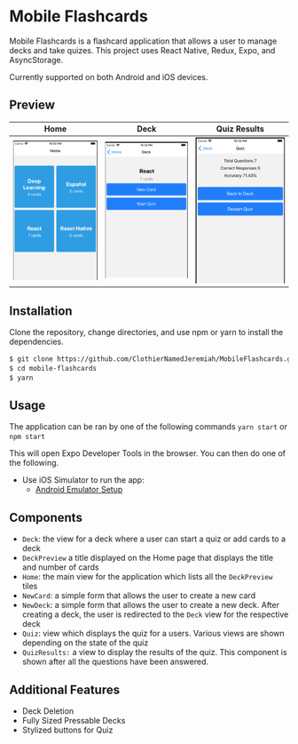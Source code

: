 # Mobile Flashcards

Mobile Flashcards is a flashcard application that allows a user to manage decks and take quizes. This project uses React Native, Redux, Expo, and AsyncStorage.

Currently supported on both Android and iOS devices.

## Preview
Home | Deck | Quiz Results
:-------------------------:|:-------------------------:|:-------------------------:
![Home](images/home.png) | ![Deck](images/deck.png) | ![Deck](images/quiz-result.png)

## Installation

Clone the repository, change directories, and use npm or yarn to install the dependencies.

```bash
$ git clone https://github.com/ClothierNamedJeremiah/MobileFlashcards.git
$ cd mobile-flashcards
$ yarn
```

## Usage
The application can be ran by one of the following commands `yarn start` or `npm start`

This will open Expo Developer Tools in the browser.  You can then do one of the following.

- Use iOS Simulator to run the app:
  - [Android Emulator Setup](https://docs.expo.io/get-started/installation/)


## Components
* `Deck`: the view for a deck where a user can start a quiz or add cards to a deck
* `DeckPreview` a title displayed on the Home page that displays the title and number of cards
* `Home`: the main view for the application which lists all the `DeckPreview` tiles
* `NewCard`: a simple form that allows the user to create a new card
* `NewDeck`: a simple form that allows the user to create a new deck. After creating a deck, the user is redirected to the `Deck` view for the respective deck
* `Quiz`: view which displays the quiz for a users. Various views are shown depending on the state of the quiz
* `QuizResults:` a view to display the results of the quiz. This component is shown after all the questions have been answered.

## Additional Features
* Deck Deletion
* Fully Sized Pressable Decks
* Stylized buttons for Quiz